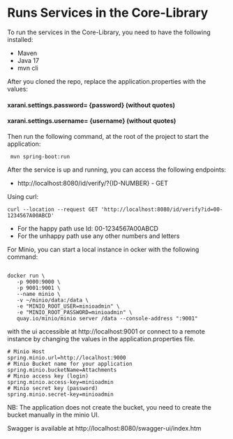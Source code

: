 Runs Services in the Core-Library
============

To run the services in the Core-Library, you need to have the following installed:
* Maven
* Java 17
* mvn cli


After you cloned the repo, replace the application.properties with the values:

#### xarani.settings.password= {password} (without quotes)
#### xarani.settings.username= {username} (without quotes)

Then run the following command, at the root of the project to start the application:

```shell
 mvn spring-boot:run
```
After the service is up and running, you can access the following endpoints:
* http://localhost:8080/id/verify/?{ID-NUMBER} - GET


Using curl:
```shell
curl --location --request GET 'http://localhost:8080/id/verify?id=00-1234567A00ABCD'
```
* For the happy path use Id: 00-1234567A00ABCD
* For the unhappy path use any other numbers and letters


For Minio, you can start a local instance in  ocker with the following command:
```shell

docker run \
   -p 9000:9000 \
   -p 9001:9001 \
   --name minio \
   -v ~/minio/data:/data \
   -e "MINIO_ROOT_USER=minioadmin" \
   -e "MINIO_ROOT_PASSWORD=minioadmin" \
   quay.io/minio/minio server /data --console-address ":9001"
```
with the ui accessible at http://localhost:9001
or connect to a remote instance by changing the values in the application.properties file.

```shell
# Minio Host
spring.minio.url=http://localhost:9000
# Minio Bucket name for your application
spring.minio.bucketName=Attachments
# Minio access key (login)
spring.minio.access-key=minioadmin
# Minio secret key (password)
spring.minio.secret-key=minioadmin
```
NB: The application does not create the bucket, you need to create the bucket manually in the minio UI.

Swagger is available at http://localhost:8080/swagger-ui/index.htm

